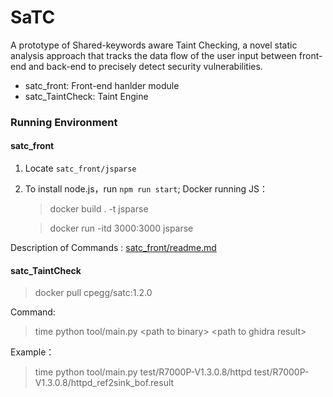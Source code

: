 # SaTC
A prototype of Shared-keywords aware Taint Checking, a novel static analysis approach that tracks the data flow of the user input between front-end and back-end to precisely detect security vulnerabilities.

- satc_front: Front-end hanlder module
- satc_TaintCheck: Taint Engine 

### Running Environment

#### satc_front
1. Locate `satc_front/jsparse`

2. To install node.js，run `npm run start`;
   Docker running JS：
    > docker build . -t jsparse

    > docker run -itd 3000:3000 jsparse

Description of Commands :
[satc_front/readme.md](satc_front/readme.md)


#### satc_TaintCheck

> docker pull cpegg/satc:1.2.0

Command:
> time python tool/main.py \<path to binary> \<path to ghidra result>

Example：
> time python tool/main.py test/R7000P-V1.3.0.8/httpd test/R7000P-V1.3.0.8/httpd_ref2sink_bof.result
